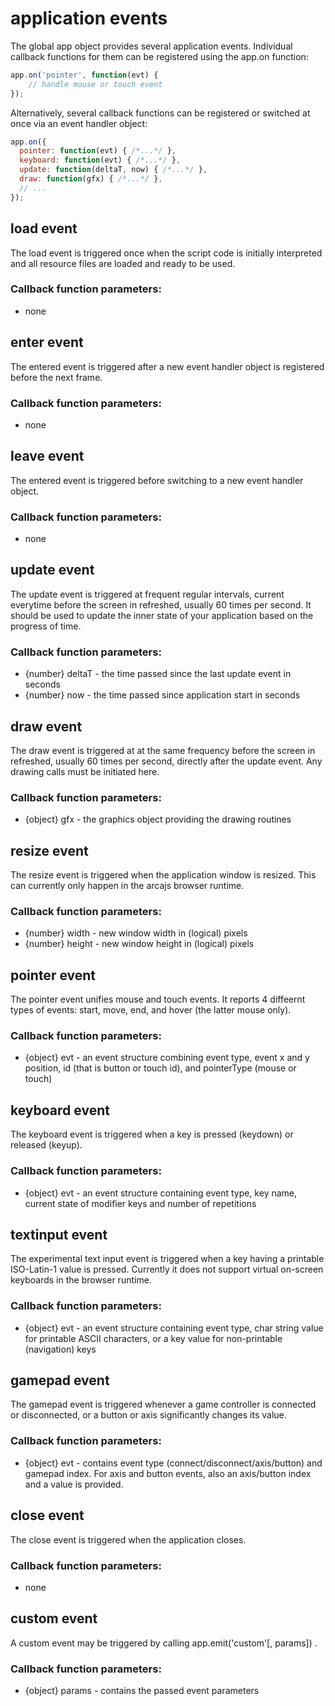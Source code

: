 # application events

The global app object provides several application events. Individual callback
functions for them can be registered using the app.on function:

```javascript
app.on('pointer', function(evt) {
    // handle mouse or touch event
});
```

Alternatively, several callback functions can be registered or switched at once
via an event handler object:

```javascript
app.on({
  pointer: function(evt) { /*...*/ },
  keyboard: function(evt) { /*...*/ },
  update: function(deltaT, now) { /*...*/ },
  draw: function(gfx) { /*...*/ },
  // ...
});
```

## load event

The load event is triggered once when the script code is initially interpreted
and all resource files are loaded and ready to be used.

### Callback function parameters:

- none

## enter event

The entered event is triggered after a new event handler object is registered
before the next frame.

### Callback function parameters:

- none

## leave event

The entered event is triggered before switching to a new event handler object.

### Callback function parameters:

- none

## update event

The update event is triggered at frequent regular intervals, current everytime
before the screen in refreshed, usually 60 times per second. It  should be used
to update the inner state of your application based on the progress of time.

### Callback function parameters:

- {number} deltaT - the time passed since the last update event in seconds
- {number} now - the time passed since application start in seconds

## draw event

The draw event is triggered at at the same frequency before the
screen in refreshed, usually 60 times per second, directly after the update
event. Any drawing calls must be initiated here.

### Callback function parameters:

- {object} gfx - the graphics object providing the drawing routines

## resize event

The resize event is triggered when the application window is resized. This can
currently only happen in the arcajs browser runtime.

### Callback function parameters:

- {number} width - new window width in (logical) pixels
- {number} height - new window height in (logical) pixels

## pointer event

The pointer event unifies mouse and touch events. It reports 4 diffeernt types
of events: start, move, end, and hover (the latter mouse only).

### Callback function parameters:

- {object} evt - an event structure combining event type, event x and y
  position, id (that is button or touch id), and pointerType (mouse or touch)

## keyboard event

The keyboard event is triggered when a key is pressed (keydown) or released
(keyup).

### Callback function parameters:

- {object} evt - an event structure containing event type, key name, current
  state of modifier keys and number of repetitions

## textinput event

The experimental text input event is triggered when a key having a printable
ISO-Latin-1 value is pressed. Currently it does not support virtual on-screen
keyboards in the browser runtime.

### Callback function parameters:

- {object} evt - an event structure containing event type, char string value
  for printable ASCII characters, or a key value for non-printable (navigation)
  keys

## gamepad event

The gamepad event is triggered whenever a game controller is connected or
disconnected, or a button or axis significantly changes its value.

### Callback function parameters:

- {object} evt - contains event type (connect/disconnect/axis/button) and
  gamepad index. For axis and button events, also an axis/button index and a
  value is provided.

## close event

The close event is triggered when the application closes.

### Callback function parameters:

- none

## custom event

A custom event may be triggered by calling app.emit('custom'[, params]) .

### Callback function parameters:

- {object} params - contains the passed event parameters
